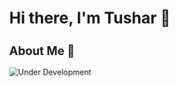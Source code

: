 # Hi there, I'm Tushar 👋

## About Me 🚀

![Under Development](https://img.shields.io/badge/status-under%20development-orange)
